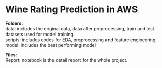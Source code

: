 # Wine Rating Prediction in AWS 


**Folders:** <br>
data: includes the original data, data after preprocessing, train and test datasets used for model training. <br>
scripts: includes codes for EDA, preprocessing and feature engineering. <br>
model: includes the best performing model <br>

**Files:** <br>
Report: notebook is the detail report for the whole project.
